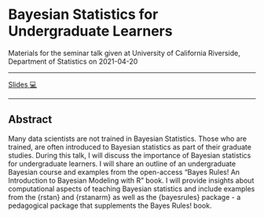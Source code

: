 # Bayesian Statistics for Undergraduate Learners

Materials for the seminar talk given at University of California Riverside, Department of Statistics on 2021-04-20

<hr>

[Slides :computer:]() 

<hr>

## Abstract

Many data scientists are not trained in Bayesian Statistics. Those who are trained, are often introduced to Bayesian statistics as part of their graduate studies. During this talk, I will discuss the importance of Bayesian statistics for undergraduate learners. I will share an outline of an undergraduate Bayesian course and examples from the open-access “Bayes Rules! An Introduction to Bayesian Modeling with R” book. I will provide insights about computational aspects of teaching Bayesian statistics and include examples from the {rstan} and {rstanarm} as well as the {bayesrules} package - a pedagogical package that supplements the Bayes Rules! book.